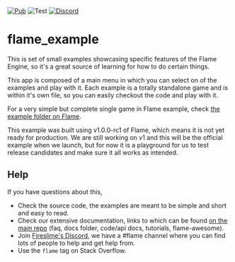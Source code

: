 [![Pub](https://img.shields.io/pub/v/flame.svg?style=popout)](https://pub.dartlang.org/packages/flame) ![Test](https://github.com/flame-engine/flame/workflows/Test/badge.svg?branch=master&event=push) [![Discord](https://img.shields.io/discord/509714518008528896.svg)](https://discord.gg/pxrBmy4)

# flame_example

This is set of small examples showcasing specific features of the Flame Engine, so it's a great source of learning for how to do certain things.

This app is composed of a main menu in which you can select on of the examples and play with it. Each example is a totally standalone game and is within it's own file, so you can easily checkout the code and play with it.

For a very simple but complete single game in Flame example, check [the example folder on Flame](https://github.com/flame-engine/flame/tree/master/example).

This example was built using v1.0.0-rc1 of Flame, which means it is not yet ready for production. We are still working on v1 and this will be the official example when we launch, but for now it is a playground for us to test release candidates and make sure it all works as intended.

## Help

If you have questions about this,

 * Check the source code, the examples are meant to be simple and short and easy to read.
 * Check our extensive documentation, links to which can be found [on the main repo](https://github.com/flame-engine/flame) (faq, docs folder, code/api docs, tutorials, flame-awesome).
 * Join [Fireslime's Discord](https://discord.gg/pxrBmy4), we have a #flame channel where you can find lots of people to help and get help from.
 * Use the `flame` tag on Stack Overflow.
